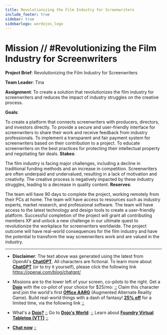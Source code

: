 ```yaml
---
title: Revolutionizing the Film Industry for Screenwriters
include_footer: true
sidebar: true
sidebarlogo: wordojos_logo
---
```

# Mission // #Revolutionizing the Film Industry for Screenwriters

**Project Brief**: Revolutionizing the Film Industry for Screenwriters

**Team Leader**: Tina

**Assignment**: To create a solution that revolutionizes the film industry for screenwriters and reduces the impact of industry struggles on the creative process.

**Goals**:

To create a platform that connects screenwriters with producers, directors, and investors directly.
To provide a secure and user-friendly interface for screenwriters to share their work and receive feedback from industry professionals.
To implement a transparent and fair payment system for screenwriters based on their contribution to a project.
To educate screenwriters on the best practices for protecting their intellectual property and negotiating fair deals.
**Stakes**:

The film industry is facing major challenges, including a decline in traditional funding methods and an increase in competition.
Screenwriters are often underpaid and undervalued, resulting in a lack of motivation and creativity.
The creative process is negatively impacted by these industry struggles, leading to a decrease in quality content.
**Reserves**:

The team will have 90 days to complete the project, working remotely from their PCs at home.
The team will have access to resources such as industry experts, market research, and professional software.
The team will have access to the latest technology and design tools to create a user-friendly platform.
Successful completion of the project will grant all contributing members XP and unlock a new challenge in our ultimate quest to revolutionize the workplace for screenwriters worldwide. The project outcome will have real-world consequences for the film industry and have the potential to transform the way screenwriters work and are valued in the industry.

---

* **Disclaimer**: The text above was generated using the latest from OpenAI's [**ChatGPT**](https://openai.com/blog/chatgpt/).  All characters are fictional.  To learn more about [**ChatGPT**](https://openai.com/blog/chatgpt/) (or to try it yourself), please click the following link https://openai.com/blog/chatgpt/

* Missions are to the lower left of your screen, co-pilots to the right. Get a [**Dojo**](https://workmates.live/marketplace) with the co-pilot of your choice for $25/mo: [::](https://workmates.live/marketplace)  Claim this character and join the world's first [**Office AARG**](https://dojos.world) (Augmented Alternate Reality Game). Build real-world things with a dash of fantasy! [**25% off**](https://blog.workmates.live/deal-on-a-dojo) for a limited time, via the following link [::](https://blog.workmates.live/deal-on-a-dojo) 

* What's a [**Dojo?**](https://workdojos.com) [::](https://workdojos.com)  Go to [**Dojo's World**](https://dojos.world): [::](https://dojos.world)  Learn about [**Foundry Virtual Tabletop (VTT)**](https://foundryvtt.com) [::](https://foundryvtt.com/)

* [**Chat now**](https://chat.workmates.live/channel/support) [::](https://chat.workmates.live/channel/support)